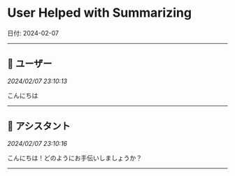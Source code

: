 # User Helped with Summarizing

日付: 2024-02-07

---

## 👤 ユーザー
*2024/02/07 23:10:13*

こんにちは

---

## 🤖 アシスタント
*2024/02/07 23:10:16*

こんにちは！どのようにお手伝いしましょうか？

---
